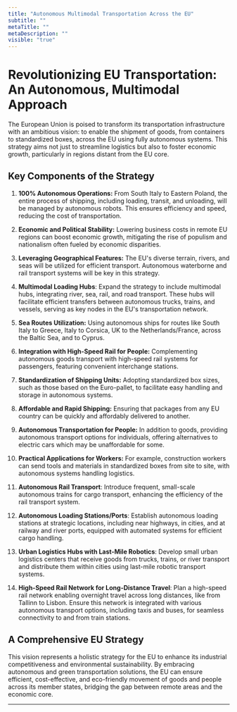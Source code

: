 ```yaml
---
title: "Autonomous Multimodal Transportation Across the EU"
subtitle: ""
metaTitle: ""
metaDescription: ""
visible: "true"
---
```


# Revolutionizing EU Transportation: An Autonomous, Multimodal Approach

The European Union is poised to transform its transportation infrastructure with an ambitious vision: to enable the shipment of goods, from containers to standardized boxes, across the EU using fully autonomous systems. This strategy aims not just to streamline logistics but also to foster economic growth, particularly in regions distant from the EU core.

## Key Components of the Strategy

1. **100% Autonomous Operations:** From South Italy to Eastern Poland, the entire process of shipping, including loading, transit, and unloading, will be managed by autonomous robots. This ensures efficiency and speed, reducing the cost of transportation.

2. **Economic and Political Stability:** Lowering business costs in remote EU regions can boost economic growth, mitigating the rise of populism and nationalism often fueled by economic disparities.

3. **Leveraging Geographical Features:** The EU's diverse terrain, rivers, and seas will be utilized for efficient transport. Autonomous waterborne and rail transport systems will be key in this strategy.

4. **Multimodal Loading Hubs**: Expand the strategy to include multimodal hubs, integrating river, sea, rail, and road transport. These hubs will facilitate efficient transfers between autonomous trucks, trains, and vessels, serving as key nodes in the EU's transportation network.

5. **Sea Routes Utilization:** Using autonomous ships for routes like South Italy to Greece, Italy to Corsica, UK to the Netherlands/France, across the Baltic Sea, and to Cyprus.

6. **Integration with High-Speed Rail for People:** Complementing autonomous goods transport with high-speed rail systems for passengers, featuring convenient interchange stations.

7. **Standardization of Shipping Units:** Adopting standardized box sizes, such as those based on the Euro-pallet, to facilitate easy handling and storage in autonomous systems.

8. **Affordable and Rapid Shipping:** Ensuring that packages from any EU country can be quickly and affordably delivered to another.

9. **Autonomous Transportation for People:** In addition to goods, providing autonomous transport options for individuals, offering alternatives to electric cars which may be unaffordable for some.

10. **Practical Applications for Workers:** For example, construction workers can send tools and materials in standardized boxes from site to site, with autonomous systems handling logistics.

11. **Autonomous Rail Transport**: Introduce frequent, small-scale autonomous trains for cargo transport, enhancing the efficiency of the rail transport system.

12. **Autonomous Loading Stations/Ports**: Establish autonomous loading stations at strategic locations, including near highways, in cities, and at railway and river ports, equipped with automated systems for efficient cargo handling.

13. **Urban Logistics Hubs with Last-Mile Robotics**: Develop small urban logistics centers that receive goods from trucks, trains, or river transport and distribute them within cities using last-mile robotic transport systems.

14. **High-Speed Rail Network for Long-Distance Travel**: Plan a high-speed rail network enabling overnight travel across long distances, like from Tallinn to Lisbon. Ensure this network is integrated with various autonomous transport options, including taxis and buses, for seamless connectivity to and from train stations.

## A Comprehensive EU Strategy

This vision represents a holistic strategy for the EU to enhance its industrial competitiveness and environmental sustainability. By embracing autonomous and green transportation solutions, the EU can ensure efficient, cost-effective, and eco-friendly movement of goods and people across its member states, bridging the gap between remote areas and the economic core.

---
